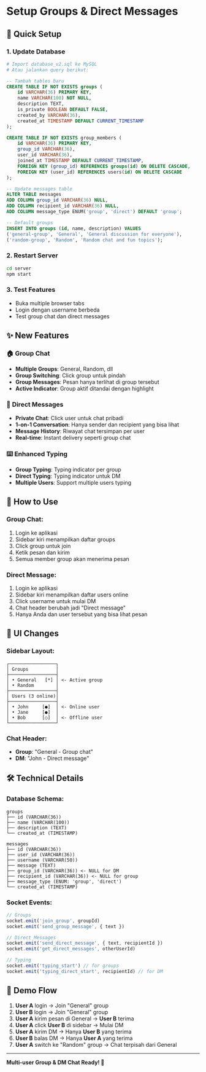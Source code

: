 # Setup Groups & Direct Messages

## 🚀 Quick Setup

### 1. Update Database
```bash
# Import database_v2.sql ke MySQL
# Atau jalankan query berikut:
```

```sql
-- Tambah tables baru
CREATE TABLE IF NOT EXISTS groups (
    id VARCHAR(36) PRIMARY KEY,
    name VARCHAR(100) NOT NULL,
    description TEXT,
    is_private BOOLEAN DEFAULT FALSE,
    created_by VARCHAR(36),
    created_at TIMESTAMP DEFAULT CURRENT_TIMESTAMP
);

CREATE TABLE IF NOT EXISTS group_members (
    id VARCHAR(36) PRIMARY KEY,
    group_id VARCHAR(36),
    user_id VARCHAR(36),
    joined_at TIMESTAMP DEFAULT CURRENT_TIMESTAMP,
    FOREIGN KEY (group_id) REFERENCES groups(id) ON DELETE CASCADE,
    FOREIGN KEY (user_id) REFERENCES users(id) ON DELETE CASCADE
);

-- Update messages table
ALTER TABLE messages 
ADD COLUMN group_id VARCHAR(36) NULL,
ADD COLUMN recipient_id VARCHAR(36) NULL,
ADD COLUMN message_type ENUM('group', 'direct') DEFAULT 'group';

-- Default groups
INSERT INTO groups (id, name, description) VALUES 
('general-group', 'General', 'General discussion for everyone'),
('random-group', 'Random', 'Random chat and fun topics');
```

### 2. Restart Server
```bash
cd server
npm start
```

### 3. Test Features
- Buka multiple browser tabs
- Login dengan username berbeda
- Test group chat dan direct messages

## ✨ New Features

### 🏠 **Group Chat**
- **Multiple Groups**: General, Random, dll
- **Group Switching**: Click group untuk pindah
- **Group Messages**: Pesan hanya terlihat di group tersebut
- **Active Indicator**: Group aktif ditandai dengan highlight

### 💬 **Direct Messages**
- **Private Chat**: Click user untuk chat pribadi
- **1-on-1 Conversation**: Hanya sender dan recipient yang bisa lihat
- **Message History**: Riwayat chat tersimpan per user
- **Real-time**: Instant delivery seperti group chat

### ⌨️ **Enhanced Typing**
- **Group Typing**: Typing indicator per group
- **Direct Typing**: Typing indicator untuk DM
- **Multiple Users**: Support multiple users typing

## 🎯 How to Use

### Group Chat:
1. Login ke aplikasi
2. Sidebar kiri menampilkan daftar groups
3. Click group untuk join
4. Ketik pesan dan kirim
5. Semua member group akan menerima pesan

### Direct Message:
1. Login ke aplikasi
2. Sidebar kiri menampilkan daftar users online
3. Click username untuk mulai DM
4. Chat header berubah jadi "Direct message"
5. Hanya Anda dan user tersebut yang bisa lihat pesan

## 🔧 UI Changes

### Sidebar Layout:
```
┌─────────────────┐
│ Groups          │
├─────────────────┤
│ • General   [*] │ <- Active group
│ • Random        │
├─────────────────┤
│ Users (3 online)│
├─────────────────┤
│ • John     [●]  │ <- Online user
│ • Jane     [●]  │
│ • Bob      [○]  │ <- Offline user
└─────────────────┘
```

### Chat Header:
- **Group**: "General - Group chat"
- **DM**: "John - Direct message"

## 🛠️ Technical Details

### Database Schema:
```
groups
├── id (VARCHAR(36))
├── name (VARCHAR(100))
├── description (TEXT)
└── created_at (TIMESTAMP)

messages
├── id (VARCHAR(36))
├── user_id (VARCHAR(36))
├── username (VARCHAR(50))
├── message (TEXT)
├── group_id (VARCHAR(36)) <- NULL for DM
├── recipient_id (VARCHAR(36)) <- NULL for group
├── message_type (ENUM: 'group', 'direct')
└── created_at (TIMESTAMP)
```

### Socket Events:
```javascript
// Groups
socket.emit('join_group', groupId)
socket.emit('send_group_message', { text })

// Direct Messages  
socket.emit('send_direct_message', { text, recipientId })
socket.emit('get_direct_messages', otherUserId)

// Typing
socket.emit('typing_start') // for groups
socket.emit('typing_direct_start', recipientId) // for DM
```

## 🎉 Demo Flow

1. **User A** login → Join "General" group
2. **User B** login → Join "General" group  
3. **User A** kirim pesan di General → **User B** terima
4. **User A** click **User B** di sidebar → Mulai DM
5. **User A** kirim DM → Hanya **User B** yang terima
6. **User B** balas DM → Hanya **User A** yang terima
7. **User A** switch ke "Random" group → Chat terpisah dari General

---

**Multi-user Group & DM Chat Ready! 🎊**